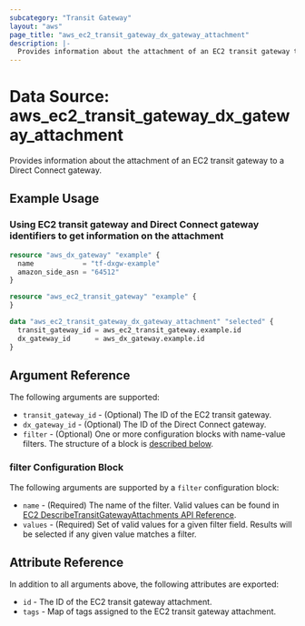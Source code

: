 ```yaml
---
subcategory: "Transit Gateway"
layout: "aws"
page_title: "aws_ec2_transit_gateway_dx_gateway_attachment"
description: |-
  Provides information about the attachment of an EC2 transit gateway to a Direct Connect gateway.
---
```


[describe-transit-gateway-attachments]: https://docs.cloud.croc.ru/en/api/ec2/transit_gateways/DescribeTransitGatewayAttachments.html

# Data Source: aws_ec2_transit_gateway_dx_gateway_attachment

Provides information about the attachment of an EC2 transit gateway to a Direct Connect gateway.

## Example Usage

### Using EC2 transit gateway and Direct Connect gateway identifiers to get information on the attachment

```terraform
resource "aws_dx_gateway" "example" {
  name            = "tf-dxgw-example"
  amazon_side_asn = "64512"
}

resource "aws_ec2_transit_gateway" "example" {
}

data "aws_ec2_transit_gateway_dx_gateway_attachment" "selected" {
  transit_gateway_id = aws_ec2_transit_gateway.example.id
  dx_gateway_id      = aws_dx_gateway.example.id
}
```

## Argument Reference

The following arguments are supported:

* `transit_gateway_id` - (Optional) The ID of the EC2 transit gateway.
* `dx_gateway_id` - (Optional) The ID of the Direct Connect gateway.
* `filter` - (Optional) One or more configuration blocks with name-value filters. The structure of a block is [described below](#filter-configuration-block).

### filter Configuration Block

The following arguments are supported by a `filter` configuration block:

* `name` - (Required) The name of the filter. Valid values can be found in [EC2 DescribeTransitGatewayAttachments API Reference][describe-transit-gateway-attachments].
* `values` - (Required) Set of valid values for a given filter field. Results will be selected if any given value matches a filter.

## Attribute Reference

In addition to all arguments above, the following attributes are exported:

* `id` - The ID of the EC2 transit gateway attachment.
* `tags` - Map of tags assigned to the EC2 transit gateway attachment.
